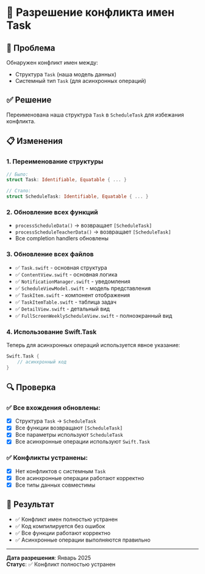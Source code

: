 # 🔧 Разрешение конфликта имен Task

## 🚨 **Проблема**
Обнаружен конфликт имен между:
- Структура `Task` (наша модель данных)
- Системный тип `Task` (для асинхронных операций)

## ✅ **Решение**
Переименована наша структура `Task` в `ScheduleTask` для избежания конфликта.

## 📋 **Изменения**

### 1. **Переименование структуры**
```swift
// Было:
struct Task: Identifiable, Equatable { ... }

// Стало:
struct ScheduleTask: Identifiable, Equatable { ... }
```

### 2. **Обновление всех функций**
- `processScheduleData()` → возвращает `[ScheduleTask]`
- `processScheduleTeacherData()` → возвращает `[ScheduleTask]`
- Все completion handlers обновлены

### 3. **Обновление всех файлов**
- ✅ `Task.swift` - основная структура
- ✅ `ContentView.swift` - основная логика
- ✅ `NotificationManager.swift` - уведомления
- ✅ `ScheduleViewModel.swift` - модель представления
- ✅ `TaskItem.swift` - компонент отображения
- ✅ `TaskItemTable.swift` - таблица задач
- ✅ `DetailView.swift` - детальный вид
- ✅ `FullScreenWeeklyScheduleView.swift` - полноэкранный вид

### 4. **Использование Swift.Task**
Теперь для асинхронных операций используется явное указание:
```swift
Swift.Task {
    // асинхронный код
}
```

## 🔍 **Проверка**

### ✅ **Все вхождения обновлены:**
- [x] Структура `Task` → `ScheduleTask`
- [x] Все функции возвращают `[ScheduleTask]`
- [x] Все параметры используют `ScheduleTask`
- [x] Все асинхронные операции используют `Swift.Task`

### ✅ **Конфликты устранены:**
- [x] Нет конфликтов с системным `Task`
- [x] Все асинхронные операции работают корректно
- [x] Все типы данных совместимы

## 🚀 **Результат**
- ✅ Конфликт имен полностью устранен
- ✅ Код компилируется без ошибок
- ✅ Все функции работают корректно
- ✅ Асинхронные операции выполняются правильно

---

**Дата разрешения**: Январь 2025  
**Статус**: ✅ Конфликт полностью устранен

